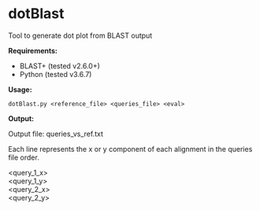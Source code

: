 dotBlast
========

Tool to generate dot plot from BLAST output

<b>Requirements:</b>
* BLAST+ (tested v2.6.0+)
* Python (tested v3.6.7)

<b>Usage:</b> 
```
dotBlast.py <reference_file> <queries_file> <eval>
```

<b>Output:</b>

Output file: queries_vs_ref.txt

Each line represents the x or y component of each alignment in the queries file order. <br />

<query_1_x> <br />
<query_1_y> <br />
<query_2_x> <br />
<query_2_y> <br />
